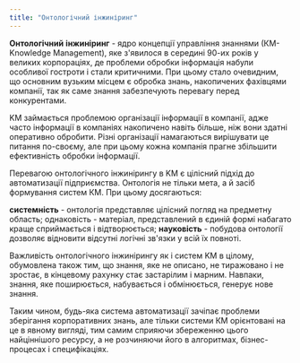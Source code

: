 ```yaml
---
title: "Онтологічний інжиніринг"
---
```


**Онтологічний** **інжиніринг** - ядро концепції управління знаннями (КМ-Knowledge Management), яке з'явилося в середині 90-их років у великих корпораціях, де проблеми обробки інформація набули особливої гостроти і стали критичними. При цьому стало очевидним, що основним вузьким місцем є обробка знань, накопичених фахівцями компанії, так як саме знання забезпечують перевагу перед конкурентами.

KM займається проблемою організації інформації в компанії, адже часто інформації в компаніях накопичено навіть більше, ніж вони здатні оперативно обробити. Різні організації намагаються вирішувати це питання по-своєму, але при цьому кожна компанія прагне збільшити ефективність обробки інформації.

Перевагою онтологічного інжинірингу в KM є цілісний підхід до автоматизації підприємства. Онтологія не тільки мета, а й засіб формування систем КМ. При цьому досягаються:

**системність** - онтологія представляє цілісний погляд на предметну область;
однаковість - матеріал, представлений в єдиній формі набагато краще сприймається і відтворюється;
**науковість** - побудова онтології дозволяє відновити відсутні логічні зв'язки у всій їх повноті.

Важливість онтологічного інжинірингу як і систем KM в цілому, обумовлена також тим, що знання, яке не описано, не тиражовано і не зростає, в кінцевому рахунку стає застарілим і марним. Навпаки, знання, яке поширюється, набувається і обмінюється, генерує нове знання.

Таким чином, будь-яка система автоматизації зачіпає проблеми зберігання корпоративних знань, але тільки системи КМ орієнтовані на це в явному вигляді, тим самим сприяючи збереженню цього найціннішого ресурсу, а не розчиняючи його в алгоритмах, бізнес-процесах і специфікаціях.